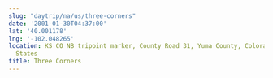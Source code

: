 ```yaml
---
slug: "daytrip/na/us/three-corners"
date: '2001-01-30T04:37:00'
lat: '40.001178'
lng: '-102.048265'
location: KS CO NB tripoint marker, County Road 31, Yuma County, Colorado, United
  States
title: Three Corners
---
```



